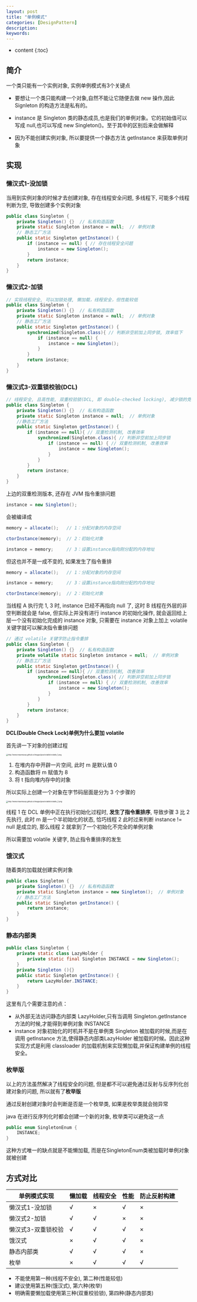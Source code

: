 ```yaml
---
layout: post
title: "单例模式"
categories: [DesignPattern]
description:
keywords:
---
```


* content
{:toc} 

## 简介

一个类只能有一个实例对象, 实例单例模式有3个关键点

* 要想让一个类只能构建一个对象,自然不能让它随便去做 new 操作,因此 Signleton 的构造方法是私有的。

* instance 是 Singleton 类的静态成员,也是我们的单例对象。它的初始值可以写成 null,也可以写成 new Singleton()。至于其中的区别后来会做解释

* 因为不能创建实例对象, 所以要提供一个静态方法 getInstance 来获取单例对象

## 实现

### 懒汉式1-没加锁

当用到实例对象的时候才去创建对象, 存在线程安全问题, 多线程下, 可能多个线程判断为空, 导致创建多个实例对象

```java
public class Singleton {
    private Singleton() {}  // 私有构造函数
    private static Singleton instance = null;  // 单例对象
    // 静态工厂方法
    public static Singleton getInstance() {
        if (instance == null) { // 存在线程安全问题
            instance = new Singleton();
        }
        return instance;
    }
}
```

### 懒汉式2-加锁

```java
// 实现线程安全, 可以加锁处理, 懒加载，线程安全，但性能较低
public class Singleton {
    private Singleton() {}  // 私有构造函数
    private static Singleton instance = null;  // 单例对象
    // 静态工厂方法
    public static Singleton getInstance() {
        synchronized(Singleton.class){ // 判断非空前加上同步锁, 效率低下
            if (instance == null) {
                instance = new Singleton();
            }
        }
        return instance;
    }
}
```

### 懒汉式3-双重锁校验(DCL)

```java
// 线程安全, 且高性能, 双重校验锁(DCL, 即 double-checked locking), 减少锁的竞争
public class Singleton {
    private Singleton() {}  // 私有构造函数
    private static Singleton instance = null;  // 单例对象
    //静态工厂方法
    public static Singleton getInstance() {
        if (instance == null){ // 双重检测机制, 改善效率
            synchronized(Singleton.class){ // 判断非空前加上同步锁
                if (instance == null) { // 双重检测机制, 改善效率
                    instance = new Singleton();
                }
            }
        }
        return instance;
    }
}
```

上边的双重检测版本, 还存在 JVM 指令重排问题

```java
instance = new Singleton();
```

会被编译成

```java
memory = allocate();   // 1：分配对象的内存空间 

ctorInstance(memory);  // 2：初始化对象 

instance = memory;     // 3：设置instance指向刚分配的内存地址 
```

但这也并不是一成不变的, 如果发生了指令重排

```java
memory = allocate();   // 1：分配对象的内存空间 

instance = memory;     // 3：设置instance指向刚分配的内存地址 

ctorInstance(memory);  // 2：初始化对象 
```

当线程 A 执行完 1, 3 时, instance 已经不再指向 null 了, 这时 B 线程在外层的非空判断就会是 false, 但实际上并没有进行 instance 的初始化操作, 就会返回给上层一个没有初始化完成的 instance 对象, 只需要在 instance 对象上加上 volatile 关键字就可以解决指令重排问题

```java
// 通过 volatile 关键字防止指令重排
public class Singleton {
    private Singleton() {}  // 私有构造函数
    private volatile static Singleton instance = null;  // 单例对象
    // 静态工厂方法
    public static Singleton getInstance() {
        if (instance == null){ // 双重检测机制, 改善效率
            synchronized(Singleton.class){ // 判断非空前加上同步锁
                if (instance == null) { // 双重检测机制, 改善效率
                    instance = new Singleton();
                }
            }
        }
        return instance;
    }
}
```



**DCL(Double Check Lock)单例为什么要加 volatile**

首先讲一下对象的创建过程

<img src="http://www.miaomiaoqi.github.io/images/java/volatile/volatile_1.png" alt="http://www.miaomiaoqi.github.io/images/java/volatile/volatile_1.png" style="zoom: 33%;" />

1.  在堆内存中开辟一片空间, 此时 m 是默认值 0
2.  构造函数将 m 赋值为 8
3.  将 t 指向堆内存中的对象

所以实际上创建一个对象在字节码层面是分为 3 个步骤的

<img src="http://www.miaomiaoqi.github.io/images/java/volatile/volatile_2.png" alt="http://www.miaomiaoqi.github.io/images/java/volatile/volatile_2.png" style="zoom:33%;" />

线程 1 在 DCL 单例中正在执行初始化过程时, **发生了指令重排序**, 导致步骤 3 比 2 先执行, 此时 m 是一个半初始化的状态, 恰巧线程 2 此时过来判断 instance != null 是成立的, 那么线程 2 就拿到了一个初始化不完全的单例对象

所以需要加 volatile 关键字, 防止指令重排序的发生

### 饿汉式

随着类的加载就创建实例对象

```java
public class Singleton {
    private Singleton() {}  // 私有构造函数
    private static Singleton instance = new Singleton();  // 单例对象
    // 静态工厂方法
    public static Singleton getInstance() {
        return instance;
    }
}
```

### 静态内部类

```java
public class Singleton {
    private static class LazyHolder {
        private static final Singleton INSTANCE = new Singleton();
    }
    private Singleton (){}
    public static Singleton getInstance() {
        return LazyHolder.INSTANCE;
    }
}
```

这里有几个需要注意的点：

* 从外部无法访问静态内部类 LazyHolder,只有当调用 Singleton.getInstance 方法的时候,才能得到单例对象 INSTANCE
* instance 对象初始化的时机并不是在单例类 Singleton 被加载的时候,而是在调用 getInstance 方法,使得静态内部类LazyHolder 被加载的时候。因此这种实现方式是利用 classloader 的加载机制来实现懒加载,并保证构建单例的线程安全。

### 枚举版

以上的方法虽然解决了线程安全的问题, 但是都不可以避免通过反射与反序列化创建对象的问题, 所以就有了**枚举版**

通过反射创建对象时会判断是否是一个枚举类, 如果是枚举类就会抛异常

java 在进行反序列化时都会创建一个新的对象, 枚举类可以避免这一点

```java
public enum SingletonEnum {
    INSTANCE;
}
```

这种方式唯一的缺点就是不能懒加载, 而是在SingletonEnum类被加载时单例对象就被创建

## 方式对比


|单例模式实现|懒加载|线程安全|性能|防止反射构建|
|-----|-----|-----|-----|-----|
|懒汉式1-没加锁|√|×|√|×|
|懒汉式2-加锁|√|√|×|×|
|懒汉式3-双重锁校验|√|√|√|×|
|饿汉式|×|√|√|×|
|静态内部类|√|√|√|×|
|枚举|×|√|√|√|

- 不能使用第一种(线程不安全), 第二种(性能较低)
- 建议使用第五种(饿汉式), 第六种(枚举)
- 明确需要懒加载使用第三种(双重校验锁), 第四种(静态内部类)